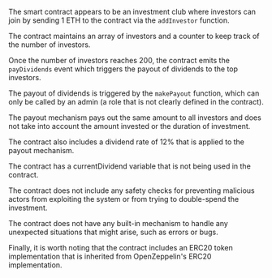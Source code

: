 The smart contract appears to be an investment club where investors can join by sending 1 ETH to the contract via the `addInvestor` function.

The contract maintains an array of investors and a counter to keep track of the number of investors.

Once the number of investors reaches 200, the contract emits the `payDividends` event which triggers the payout of dividends to the top investors.

The payout of dividends is triggered by the `makePayout` function, which can only be called by an admin (a role that is not clearly defined in the contract).

The payout mechanism pays out the same amount to all investors and does not take into account the amount invested or the duration of investment.

The contract also includes a dividend rate of 12% that is applied to the payout mechanism.

The contract has a currentDividend variable that is not being used in the contract.

The contract does not include any safety checks for preventing malicious actors from exploiting the system or from trying to double-spend the investment.

The contract does not have any built-in mechanism to handle any unexpected situations that might arise, such as errors or bugs.

Finally, it is worth noting that the contract includes an ERC20 token implementation that is inherited from OpenZeppelin's ERC20 implementation.